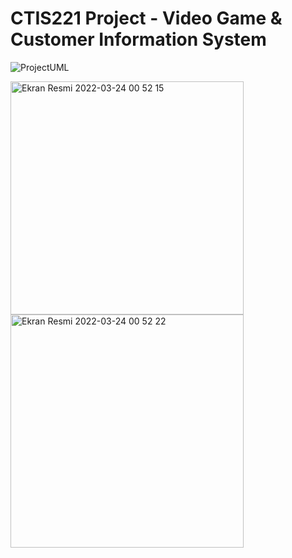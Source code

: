 # CTIS221 Project - Video Game & Customer Information System
 
![ProjectUML](https://user-images.githubusercontent.com/29208395/159812634-e43a9ea6-1f08-4774-92ab-d17e195e72d1.png)


<img width="373" alt="Ekran Resmi 2022-03-24 00 52 15" src="https://user-images.githubusercontent.com/29208395/159812638-a0bbc420-a1a2-43d4-bd35-104347d8836a.png">


<img width="373" alt="Ekran Resmi 2022-03-24 00 52 22" src="https://user-images.githubusercontent.com/29208395/159812642-ec5b798a-6f41-48a7-b40d-14e2ce571adf.png">
